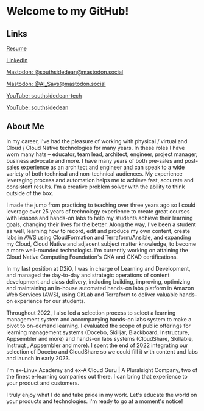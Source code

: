 # Welcome to my GitHub!

## Links

[Resume](./Resume-Tom-Dean.pdf)

[LinkedIn](https://www.linkedin.com/in/tomdeanjr/)

[Mastodon: @southsidedean@mastodon.social](https://mastodon.social/@southsidedean)

[Mastodon: @AI_Says@mastodon.social](https://mastodon.social/@AI_Says)

[YouTube: southsidedean-tech](https://www.youtube.com/@southsidedean-tech)

[YouTube: southsidedean](https://www.youtube.com/@southsidedean-life)
## About Me

In my career, I've had the pleasure of working with physical / virtual and Cloud / Cloud Native technologies for many years. In these roles I have worn many hats – educator, team lead, architect, engineer, project manager, business advocate and more. I have many years of both pre-sales and post-sales experience as an architect and engineer and can speak to a wide variety of both technical and non-technical audiences. My experience leveraging process and automation helps me to achieve fast, accurate and consistent results. I'm a creative problem solver with the ability to think outside of the box.

I made the jump from practicing to teaching over three years ago so I could leverage over 25 years of technology experience to create great courses with lessons and hands-on labs to help my students achieve their learning goals, changing their lives for the better. Along the way, I've been a student as well, learning how to record, edit and produce my own content, create labs in AWS using CloudFormation and Terraform/Ansible, and expanding my Cloud, Cloud Native and adjacent subject matter knowledge, to become a more well-rounded technologist. I'm currently working on attaining the Cloud Native Computing Foundation's CKA and CKAD certifications.

In my last position at D2iQ, I was in charge of Learning and Development, and managed the day-to-day and strategic operations of content development and class delivery, including building, improving, optimizing and maintaining an in-house automated hands-on labs platform in Amazon Web Services (AWS), using GitLab and Terraform to deliver valuable hands-on experience for our students.

Throughout 2022, I also led a selection process to select a learning management system and accompanying hands-on labs system to make a pivot to on-demand learning. I evaluated the scope of public offerings for learning management systems (Docebo, Skilljar, Blackboard, Instructure, Appsembler and more) and hands-on labs systems (CloudShare, Skillable, Instruqt , Appsembler and more). I spent the end of 2022 integrating our selection of Docebo and CloudShare so we could fill it with content and labs and launch in early 2023.

I'm ex-Linux Academy and ex-A Cloud Guru | A Pluralsight Company, two of the finest e-learning companies out there. I can bring that experience to your product and customers.

I truly enjoy what I do and take pride in my work. Let's educate the world on your products and technologies. I'm ready to go at a moment's notice!

